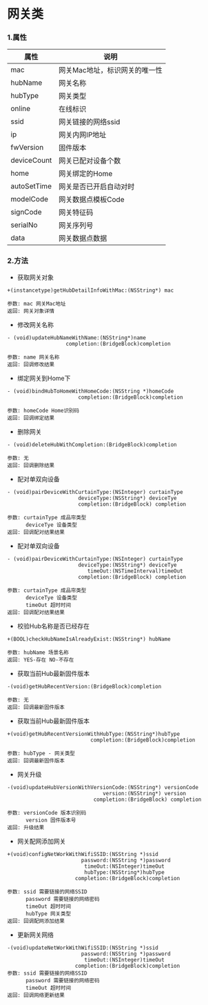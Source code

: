 # 网关类

### 1.属性

| 属性 | 说明 |
| ------ | ------ |
| mac | 网关Mac地址，标识网关的唯一性 |
| hubName | 网关名称 |
| hubType | 网关类型 |
| online | 在线标识|
| ssid | 网关链接的网络ssid |
| ip | 网关内网IP地址 |
| fwVersion | 固件版本 |
| deviceCount | 网关已配对设备个数 |
| home | 网关绑定的Home |
| autoSetTime | 网关是否已开启自动对时 |
| modelCode | 网关数据点模板Code |
| signCode | 网关特征码 |
| serialNo | 网关序列号 |
| data | 网关数据点数据 |


### 2.方法

* 获取网关对象

```
+(instancetype)getHubDetailInfoWithMac:(NSString*) mac

参数: mac 网关Mac地址
返回: 网关对象详情

```

* 修改网关名称

```
- (void)updateHubNameWithName:(NSString*)name
                   completion:(BridgeBlock)completion

参数: name 网关名称
返回: 回调修改结果

```

* 绑定网关到Home下

```
- (void)bindHubToHomeWithHomeCode:(NSString *)homeCode
                       completion:(BridgeBlock)completion

参数: homeCode Home识别码
返回: 回调绑定结果

```

* 删除网关

```
- (void)deleteHubWithCompletion:(BridgeBlock)completion

参数: 无
返回: 回调删除结果

```

* 配对单双向设备

```
- (void)pairDeviceWithCurtainType:(NSInteger) curtainType
                       deviceType:(NSString*) deviceTye
                       completion:(BridgeBlock) completion

参数: curtainType 成品帘类型
      deviceTye 设备类型
返回: 回调配对结果结果

```

* 配对单双向设备

```
- (void)pairDeviceWithCurtainType:(NSInteger) curtainType
                       deviceType:(NSString*) deviceTye
                          timeOut:(NSTimeInterval)timeOut
                       completion:(BridgeBlock) completion

参数: curtainType 成品帘类型
      deviceTye 设备类型
      timeOut 超时时间
返回: 回调配对结果结果

```

* 校验Hub名称是否已经存在

```
+(BOOL)checkHubNameIsAlreadyExist:(NSString*) hubName

参数: hubName 场景名称
返回: YES-存在 NO-不存在

```

* 获取当前Hub最新固件版本

```
-(void)getHubRecentVersion:(BridgeBlock)completion

参数: 无
返回: 回调最新固件版本

```

* 获取当前Hub最新固件版本

```
+(void)getHubRecentVersionWithHubType:(NSString*)hubType
                           completion:(BridgeBlock)completion

参数: hubType - 网关类型
返回: 回调最新固件版本

```

* 网关升级

```
-(void)updateHubVersionWithVersionCode:(NSString*) versionCode
                               version:(NSString*) version
                            completion:(BridgeBlock) completion

参数: versionCode 版本识别码
      version 固件版本号
返回: 升级结果

```

* 网关配网添加网关

```
+(void)configNetWorkWithWifiSSID:(NSString *)ssid
                        password:(NSString *)password
                         timeOut:(NSInteger)timeOut
                         hubType:(NSString*)hubType
                      completion:(BridgeBlock)completion

参数: ssid 需要链接的网络SSID
      password 需要链接的网络密码
      timeOut 超时时间
      hubType 网关类型
返回: 回调配网添加结果

```

* 更新网关网络

```
-(void)updateNetWorkWithWifiSSID:(NSString *)ssid
                        password:(NSString *)password
                         timeOut:(NSInteger)timeOut
                      completion:(BridgeBlock)completion
参数: ssid 需要链接的网络SSID
      password 需要链接的网络密码
      timeOut 超时时间
返回: 回调网络更新结果

```
